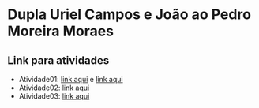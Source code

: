 # Dupla Uriel Campos e João ao Pedro Moreira Moraes

## Link para atividades

- Atividade01: [link aqui](https://drive.google.com/open?id=1rFC504w_AB_6_MNCdVPgovfKeixOn8dEO2d--gAM7S0) e [link aqui](https://drive.google.com/open?id=1oD6ZaBmOxZyS0GuLAMAcrJRSAfotIoy8Bx5kHkf3aeg)
- Atividade02: [link aqui](#)
- Atividade03: [link aqui](#)
